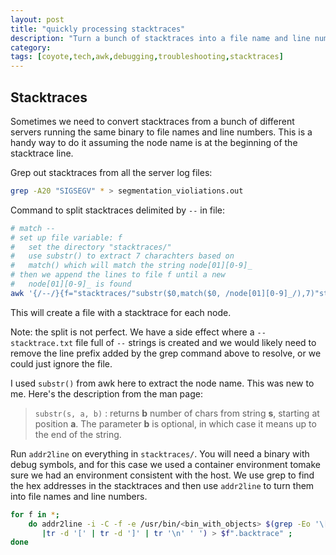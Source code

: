 ```yaml
---
layout: post
title: "quickly processing stacktraces"
description: "Turn a bunch of stacktraces into a file name and line number"
category: 
tags: [coyote,tech,awk,debugging,troubleshooting,stacktraces]
---
```


## Stacktraces

Sometimes we need to convert stacktraces from a bunch of different servers running the same binary to file names and line numbers.  This is a handy way to do it assuming the node name is at the beginning of the stacktrace line.

Grep out stacktraces from all the server log files:

```bash
grep -A20 "SIGSEGV" * > segmentation_violiations.out
```

Command to split stacktraces delimited by `--` in file:

```bash
# match --
# set up file variable: f
#   set the directory "stacktraces/"
#   use substr() to extract 7 charachters based on
#   match() which will match the string node[01][0-9]_ 
# then we append the lines to file f until a new 
#   node[01][0-9]_ is found
awk '{/--/}{f="stacktraces/"substr($0,match($0, /node[01][0-9]_/),7)"stacktrace.txt"} {print >> f }' segmentation_violiations.out
```

This will create a file with a stacktrace for each node.

Note: the split is not perfect.  We have a side effect where a `--stacktrace.txt` file full of `--` strings is created and we would likely need to remove the line prefix added by the grep command above to resolve, or we could just ignore the file.

I used `substr()` from awk here to extract the node name.  This was new to me. Here's the description from the man page:

> `substr(s, a, b)` : returns **b** number of chars from string **s**, starting at position **a**. The parameter **b** is optional, in which case it means up to the end of the string.

Run `addr2line` on everything in `stacktraces/`. You will need a binary with debug symbols, and for this case we used a container environment tomake sure we had an environment consistent with the host. We use grep to find the hex addresses in the stacktraces and then use `addr2line` to turn them into file names and line numbers.

```bash
for f in *; 
	do addr2line -i -C -f -e /usr/bin/<bin_with_objects> $(grep -Eo '\[\0x[0-9A-Za-z]{6,}\]' $f \
	   |tr -d '[' | tr -d ']' | tr '\n' ' ') > $f".backtrace" ;
done
```


